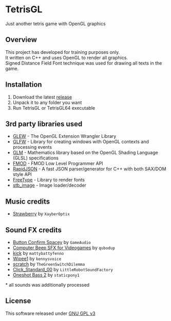 # TetrisGL
Just another tetris game with OpenGL graphics

## Overview
This project has developed for training purposes only.  
It written on C++ and uses OpenGL to render all graphics.  
Signed Distance Field Font technique was used for drawing all texts in the game.

## Installation
1. Download the latest [release](https://github.com/BaZzz01010101/TetrisGL/releases/latest)
2. Unpack it to any folder you want
3. Run TetrisGL or TetrisGL64 executable

## 3rd party libraries used
+ [GLEW](http://glew.sourceforge.net/) - The OpenGL Extension Wrangler Library
+ [GLFW](http://www.glfw.org/) - Library for creating windows with OpenGL contexts and processing events
+ [GLM](http://glm.g-truc.net) - Mathematics library based on the OpenGL Shading Language (GLSL) specifications
+ [FMOD](http://www.fmod.org/) - FMOD Low Level Programmer API
+ [RapidJSON](http://rapidjson.org/) - A fast JSON parser/generator for C++ with both SAX/DOM style API
+ [FreeType](http://www.freetype.org/) - Library to render fonts
+ [stb_image](https://github.com/nothings/stb) - Image loader/decoder

## Music credits
+ [Strawberry](http://www.newgrounds.com/audio/listen/572013) by `XayberOptix`

## Sound FX credits
+ [Button Confirm Spacey](http://www.freesound.org/people/GameAudio/sounds/220166/) by `GameAudio`
+ [Computer Beep SFX for Videogames](http://www.freesound.org/people/qubodup/sounds/140773/) by `qubodup`
+ [kick](http://www.freesound.org/people/mattybattyfenno/sounds/33645/) by `mattybattyfenno`
+ [Wipee1](http://www.freesound.org/people/kennysvoice/sounds/158401/) by `kennysvoice`
+ [scratch](http://www.freesound.org/people/TheGreenSwitchDilemma/sounds/17763/) by `TheGreenSwitchDilemma`
+ [Click_Standard_00](http://www.freesound.org/people/LittleRobotSoundFactory/sounds/288909/) by `LittleRobotSoundFactory`
+ [ Oneshot Bass 2](http://www.freesound.org/people/staticpony1/sounds/249587/) by `staticpony1`

\* all sounds was additionally processed

## License
This software released under [GNU GPL v3](http://www.gnu.org/licenses/gpl.html)

